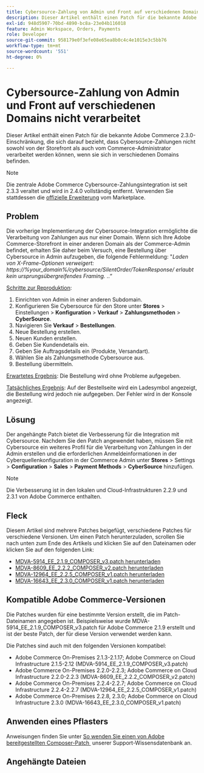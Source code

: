 ```yaml
---
title: Cybersource-Zahlung von Admin und Front auf verschiedenen Domains nicht verarbeitet
description: Dieser Artikel enthält einen Patch für die bekannte Adobe Commerce 2.3.0-Einschränkung, die sich darauf bezieht, dass Cybersource-Zahlungen nicht sowohl von der Storefront als auch vom Commerce-Administrator verarbeitet werden können, wenn sie sich in verschiedenen Domains befinden.
exl-id: 948d5907-70bd-4890-bc8a-23e04b116018
feature: Admin Workspace, Orders, Payments
role: Developer
source-git-commit: 958179e0f3efe08e65ea8b0c4c4e1015e3c5bb76
workflow-type: tm+mt
source-wordcount: '551'
ht-degree: 0%

---
```


# Cybersource-Zahlung von Admin und Front auf verschiedenen Domains nicht verarbeitet

Dieser Artikel enthält einen Patch für die bekannte Adobe Commerce 2.3.0-Einschränkung, die sich darauf bezieht, dass Cybersource-Zahlungen nicht sowohl von der Storefront als auch vom Commerce-Administrator verarbeitet werden können, wenn sie sich in verschiedenen Domains befinden.

>[!NOTE]
>
>Die zentrale Adobe Commerce Cybersource-Zahlungsintegration ist seit 2.3.3 veraltet und wird in 2.4.0 vollständig entfernt. Verwenden Sie stattdessen die [offizielle Erweiterung](https://marketplace.magento.com/cybersource-global-payment-management.html) vom Marketplace.

## Problem

Die vorherige Implementierung der Cybersource-Integration ermöglichte die Verarbeitung von Zahlungen aus nur einer Domain. Wenn sich Ihre Adobe Commerce-Storefront in einer anderen Domain als der Commerce-Admin befindet, erhalten Sie daher beim Versuch, eine Bestellung über Cybersource in Admin aufzugeben, die folgende Fehlermeldung: &quot;*Laden von X-Frame-Optionen verweigert: https://%your\_domain%/cybersource/SilentOrder/TokenResponse/ erlaubt kein ursprungsübergreifendes Framing.* ..“

<u>Schritte zur Reproduktion</u>:

1. Einrichten von Admin in einer anderen Subdomain.
1. Konfigurieren Sie Cybersource für den Store unter **Stores** > Einstellungen > **Konfiguration** > **Verkauf** > **Zahlungsmethoden** > **CyberSource**.
1. Navigieren Sie **Verkauf** > **Bestellungen**.
1. Neue Bestellung erstellen.
1. Neuen Kunden erstellen.
1. Geben Sie Kundendetails ein.
1. Geben Sie Auftragsdetails ein (Produkte, Versandart).
1. Wählen Sie als Zahlungsmethode Cybersource aus.
1. Bestellung übermitteln.

<u>Erwartetes Ergebnis</u>: Die Bestellung wird ohne Probleme aufgegeben.

<u>Tatsächliches Ergebnis</u>: Auf der Bestellseite wird ein Ladesymbol angezeigt, die Bestellung wird jedoch nie aufgegeben. Der Fehler wird in der Konsole angezeigt.

## Lösung

Der angehängte Patch bietet die Verbesserung für die Integration mit Cybersource. Nachdem Sie den Patch angewendet haben, müssen Sie mit Cybersource ein weiteres Profil für die Verarbeitung von Zahlungen in der Admin erstellen und die erforderlichen Anmeldeinformationen in der Cyberquellenkonfiguration in der Commerce Admin unter **Stores** > Settings > **Configuration** > **Sales** > **Payment Methods** > **CyberSource** hinzufügen.

>[!NOTE]
>
>Die Verbesserung ist in den lokalen und Cloud-Infrastrukturen 2.2.9 und 2.3.1 von Adobe Commerce enthalten.

## Fleck

Diesem Artikel sind mehrere Patches beigefügt, verschiedene Patches für verschiedene Versionen. Um einen Patch herunterzuladen, scrollen Sie nach unten zum Ende des Artikels und klicken Sie auf den Dateinamen oder klicken Sie auf den folgenden Link:

* [MDVA-5914\_EE\_2.1.9\_COMPOSER\_v3.patch herunterladen](assets/MDVA-5914_EE_2.1.9_COMPOSER_v3.patch.zip)
* [MDVA-8609\_EE\_2.2.2\_COMPOSER\_v2.patch herunterladen](assets/MDVA-8609_EE_2.2.2_COMPOSER_v2.patch.zip)
* [MDVA-12964\_EE\_2.2.5\_COMPOSER\_v1.patch herunterladen](assets/MDVA-12964_EE_2.2.5_COMPOSER_v1.patch.zip)
* [MDVA-16643\_EE\_2.3.0\_COMPOSER\_v1.patch herunterladen](assets/MDVA-16643_EE_2.3.0_COMPOSER_v1.patch.zip)

## Kompatible Adobe Commerce-Versionen

Die Patches wurden für eine bestimmte Version erstellt, die im Patch-Dateinamen angegeben ist. Beispielsweise wurde MDVA-5914\_EE\_2.1.9\_COMPOSER\_v3.patch für Adobe Commerce 2.1.9 erstellt und ist der beste Patch, der für diese Version verwendet werden kann.

Die Patches sind auch mit den folgenden Versionen kompatibel:

* Adobe Commerce On-Premises 2.1.3-2.1.17; Adobe Commerce on Cloud Infrastructure 2.1.5-2.12 (MDVA-5914\_EE\_2.1.9\_COMPOSER\_v3.patch)
* Adobe Commerce On-Premises 2.2.0-2.2.3; Adobe Commerce on Cloud Infrastructure 2.2.0-2.2.3 (MDVA-8609\_EE\_2.2.2\_COMPOSER\_v2.patch)
* Adobe Commerce On-Premises 2.2.4-2.2.7; Adobe Commerce on Cloud Infrastructure 2.2.4-2.2.7 (MDVA-12964\_EE\_2.2.5\_COMPOSER\_v1.patch)
* Adobe Commerce On-Premises 2.2.8, 2.3.0; Adobe Commerce on Cloud Infrastructure 2.3.0 (MDVA-16643\_EE\_2.3.0\_COMPOSER\_v1.patch)

## Anwenden eines Pflasters

Anweisungen finden Sie unter [So wenden Sie einen von Adobe bereitgestellten Composer-Patch &#x200B;](/help/how-to/general/how-to-apply-a-composer-patch-provided-by-magento.md) unserer Support-Wissensdatenbank an.

## Angehängte Dateien
